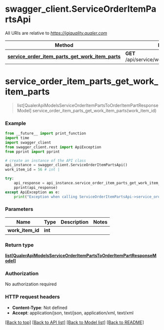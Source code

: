 # swagger_client.ServiceOrderItemPartsApi

All URIs are relative to *https://jgiquality.qualer.com*

Method | HTTP request | Description
------------- | ------------- | -------------
[**service_order_item_parts_get_work_item_parts**](ServiceOrderItemPartsApi.md#service_order_item_parts_get_work_item_parts) | **GET** /api/service/workitems/{workItemId}/parts | 


# **service_order_item_parts_get_work_item_parts**
> list[QualerApiModelsServiceOrderItemPartsToOrderItemPartResponseModel] service_order_item_parts_get_work_item_parts(work_item_id)



### Example
```python
from __future__ import print_function
import time
import swagger_client
from swagger_client.rest import ApiException
from pprint import pprint

# create an instance of the API class
api_instance = swagger_client.ServiceOrderItemPartsApi()
work_item_id = 56 # int | 

try:
    api_response = api_instance.service_order_item_parts_get_work_item_parts(work_item_id)
    pprint(api_response)
except ApiException as e:
    print("Exception when calling ServiceOrderItemPartsApi->service_order_item_parts_get_work_item_parts: %s\n" % e)
```

### Parameters

Name | Type | Description  | Notes
------------- | ------------- | ------------- | -------------
 **work_item_id** | **int**|  | 

### Return type

[**list[QualerApiModelsServiceOrderItemPartsToOrderItemPartResponseModel]**](QualerApiModelsServiceOrderItemPartsToOrderItemPartResponseModel.md)

### Authorization

No authorization required

### HTTP request headers

 - **Content-Type**: Not defined
 - **Accept**: application/json, text/json, application/xml, text/xml

[[Back to top]](#) [[Back to API list]](../README.md#documentation-for-api-endpoints) [[Back to Model list]](../README.md#documentation-for-models) [[Back to README]](../README.md)


